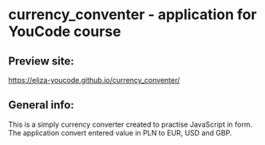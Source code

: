 # currency_conventer - application for YouCode course

## Preview site:
https://eliza-youcode.github.io/currency_conventer/

## General info:
This is a simply currency converter created to practise JavaScript in form. The application convert entered value in PLN to EUR, USD and GBP.
